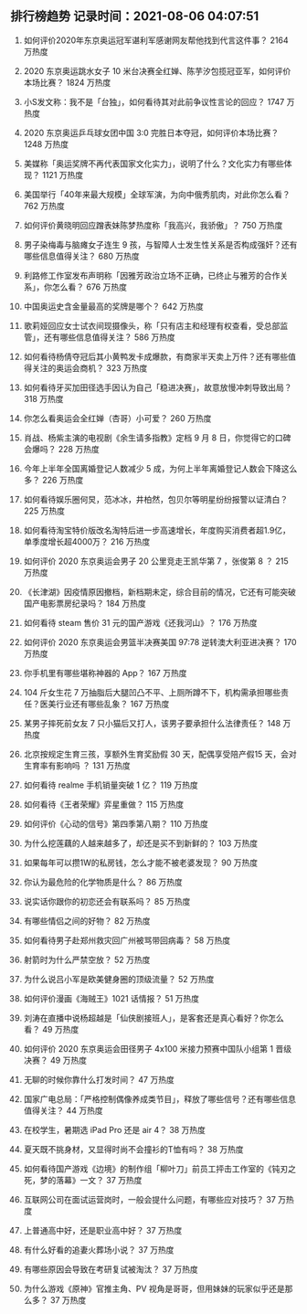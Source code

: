 
## 排行榜趋势 记录时间：2021-08-06 04:07:51
  
  1. 如何评价2020年东京奥运冠军谌利军感谢网友帮他找到代言这件事？ 2164 万热度
    
  2. 2020 东京奥运跳水女子 10 米台决赛全红婵、陈芋汐包揽冠亚军，如何评价本场比赛？ 1824 万热度
    
  3. 小S发文称：我不是「台独」，如何看待其对此前争议性言论的回应？ 1747 万热度
    
  4. 2020 东京奥运乒乓球女团中国 3:0 完胜日本夺冠，如何评价本场比赛？ 1248 万热度
    
  5. 美媒称「奥运奖牌不再代表国家文化实力」，说明了什么？文化实力有哪些体现？ 1121 万热度
    
  6. 美国举行「40年来最大规模」全球军演，为向中俄秀肌肉，对此你怎么看？ 762 万热度
    
  7. 如何评价黄晓明回应蹭表妹陈梦热度称「我高兴，我骄傲」？ 750 万热度
    
  8. 男子染梅毒与脑瘫女子连生 9 孩，与智障人士发生性关系是否构成强奸？还有哪些信息值得关注？ 680 万热度
    
  9. 利路修工作室发布声明称「因雅芳政治立场不正确，已终止与雅芳的合作关系」，你怎么看？ 676 万热度
    
  10. 中国奥运史含金量最高的奖牌是哪个？ 642 万热度
    
  11. 歌莉娅回应女士试衣间现摄像头，称「只有店主和经理有权查看，受总部监管」，还有哪些信息值得关注？ 586 万热度
    
  12. 如何看待杨倩夺冠后其小黄鸭发卡成爆款，有商家半天卖上万件？还有哪些值得关注的奥运会商机？ 323 万热度
    
  13. 如何看待牙买加田径选手因认为自己「稳进决赛」，故意放慢冲刺导致出局？ 318 万热度
    
  14. 你怎么看奥运会全红婵（杏哥）小可爱？ 260 万热度
    
  15. 肖战、杨紫主演的电视剧《余生请多指教》定档 9 月 8 日，你觉得它的口碑会爆吗？ 228 万热度
    
  16. 今年上半年全国离婚登记人数减少 5 成，为何上半年离婚登记人数会下降这么多？ 226 万热度
    
  17. 如何看待娱乐圈何炅，范冰冰，井柏然，包贝尔等明星纷纷报警以证清白？ 225 万热度
    
  18. 如何看待淘宝特价版改名淘特后进一步高速增长，年度购买消费者超1.9亿，单季度增长超4000万？ 216 万热度
    
  19. 如何评价 2020 东京奥运会男子 20 公里竞走王凯华第 7 ，张俊第 8 ？ 215 万热度
    
  20. 《长津湖》因疫情原因撤档，新档期未定，综合目前的情况，它还有可能突破国产电影票房纪录吗？ 184 万热度
    
  21. 如何看待 steam 售价 31 元的国产游戏《还我河山》？ 176 万热度
    
  22. 如何评价 2020 东京奥运会男篮半决赛美国 97:78 逆转澳大利亚进决赛？ 170 万热度
    
  23. 你手机里有哪些堪称神器的 App？ 167 万热度
    
  24. 104 斤女生花 7 万抽脂后大腿凹凸不平、上厕所蹲不下，机构需承担哪些责任？医美行业还有哪些乱象？ 167 万热度
    
  25. 某男子摔死前女友 7 只小猫后又打人，该男子要承担什么法律责任？ 148 万热度
    
  26. 北京按规定生育三孩，享额外生育奖励假 30 天，配偶享受陪产假15 天，会对生育率有影响吗 ？ 131 万热度
    
  27. 如何看待 realme 手机销量突破 1 亿？ 119 万热度
    
  28. 如何看待《王者荣耀》弈星重做？ 115 万热度
    
  29. 如何评价《心动的信号》第四季第八期？ 110 万热度
    
  30. 为什么挖莲藕的人越来越多了，却还是买不到新鲜的？ 103 万热度
    
  31. 如果每年可以攒1W的私房钱，怎么才能不被老婆发现？ 90 万热度
    
  32. 你认为最危险的化学物质是什么？ 86 万热度
    
  33. 说实话你跟你的初恋还会有联系吗？ 85 万热度
    
  34. 有哪些情侣之间的好物？ 82 万热度
    
  35. 如何看待男子赴郑州救灾回广州被骂带回病毒？ 58 万热度
    
  36. 射箭时为什么严禁空放？ 52 万热度
    
  37. 为什么说吕小军是欧美健身圈的顶级流量？ 52 万热度
    
  38. 如何评价漫画《海贼王》1021 话情报？ 51 万热度
    
  39. 刘涛在直播中说杨超越是「仙侠剧接班人」，是客套还是真心看好？你怎么看？ 49 万热度
    
  40. 如何评价 2020 东京奥运会田径男子 4x100 米接力预赛中国队小组第 1 晋级决赛？ 49 万热度
    
  41. 无聊的时候你靠什么打发时间？ 47 万热度
    
  42. 国家广电总局：「严格控制偶像养成类节目」，释放了哪些信号？还有哪些信息值得关注？ 44 万热度
    
  43. 在校学生，暑期选 iPad Pro 还是 air 4？ 38 万热度
    
  44. 夏天既不挑身材，又显得时尚不会撞衫的T恤有吗？ 38 万热度
    
  45. 如何看待国产游戏《边境》的制作组「柳叶刀」前员工抨击工作室的《钝刃之死，梦的落幕》一文？ 37 万热度
    
  46. 互联网公司在面试运营岗时，一般会提什么问题，有哪些应对技巧？ 37 万热度
    
  47. 上普通高中好，还是职业高中好？ 37 万热度
    
  48. 有什么好看的追妻火葬场小说？ 37 万热度
    
  49. 有哪些原因会导致在考研复试被淘汰？ 37 万热度
    
  50. 为什么游戏《原神》官推主角、PV 视角是哥哥，但用妹妹的玩家似乎还是那么多？ 37 万热度
    